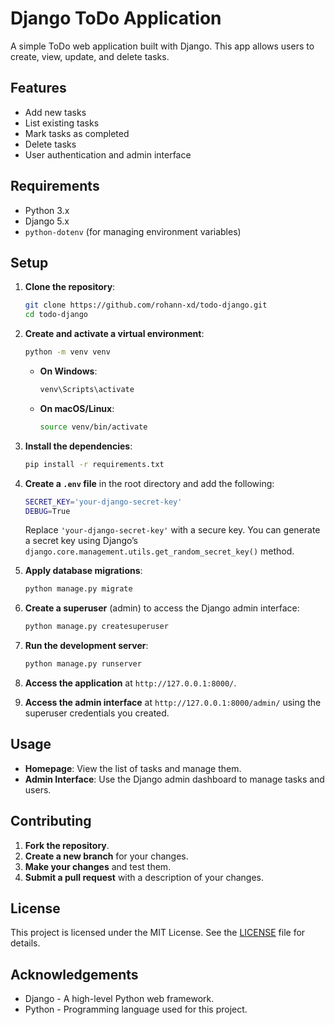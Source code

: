 # Django ToDo Application

A simple ToDo web application built with Django. This app allows users to create, view, update, and delete tasks.

## Features

- Add new tasks
- List existing tasks
- Mark tasks as completed
- Delete tasks
- User authentication and admin interface

## Requirements

- Python 3.x
- Django 5.x
- `python-dotenv` (for managing environment variables)

## Setup

1. **Clone the repository**:

    ```bash
    git clone https://github.com/rohann-xd/todo-django.git
    cd todo-django
    ```

2. **Create and activate a virtual environment**:

    ```bash
    python -m venv venv
    ```

    - **On Windows**:

      ```bash
      venv\Scripts\activate
      ```

    - **On macOS/Linux**:

      ```bash
      source venv/bin/activate
      ```

3. **Install the dependencies**:

    ```bash
    pip install -r requirements.txt
    ```

4. **Create a `.env` file** in the root directory and add the following:

    ```bash
    SECRET_KEY='your-django-secret-key'
    DEBUG=True
    ```

    Replace `'your-django-secret-key'` with a secure key. You can generate a secret key using Django’s `django.core.management.utils.get_random_secret_key()` method.

5. **Apply database migrations**:

    ```bash
    python manage.py migrate
    ```

6. **Create a superuser** (admin) to access the Django admin interface:

    ```bash
    python manage.py createsuperuser
    ```

7. **Run the development server**:

    ```bash
    python manage.py runserver
    ```

8. **Access the application** at `http://127.0.0.1:8000/`.

9. **Access the admin interface** at `http://127.0.0.1:8000/admin/` using the superuser credentials you created.

## Usage

- **Homepage**: View the list of tasks and manage them.
- **Admin Interface**: Use the Django admin dashboard to manage tasks and users.

## Contributing

1. **Fork the repository**.
2. **Create a new branch** for your changes.
3. **Make your changes** and test them.
4. **Submit a pull request** with a description of your changes.

## License

This project is licensed under the MIT License. See the [LICENSE](LICENSE) file for details.

## Acknowledgements

- Django - A high-level Python web framework.
- Python - Programming language used for this project.
